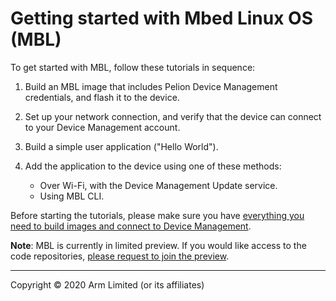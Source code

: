 # Getting started with Mbed Linux OS (MBL)

To get started with MBL, follow these tutorials in sequence:

1. Build an MBL image that includes Pelion Device Management credentials, and flash it to the device.
1. Set up your network connection, and verify that the device can connect to your Device Management account.
1. Build a simple user application ("Hello World").
1. Add the application to the device using one of these methods:

    * Over Wi-Fi, with the Device Management Update service.
    * Using MBL CLI.

Before starting the tutorials, please make sure you have [everything you need to build images and connect to Device Management](../getting-started/setting-up-and-supported-hardware.html).

<span class="notes">**Note**: MBL is currently in limited preview. If you would like access to the code repositories, [please request to join the preview](https://os.mbed.com/linux-os/).</span>


***

Copyright © 2020 Arm Limited (or its affiliates)
